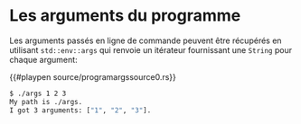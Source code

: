# Les arguments du programme

Les arguments passés en ligne de commande peuvent être récupérés en utilisant `std::env::args` qui renvoie un itérateur fournissant une `String` pour chaque argument:

{{#playpen source/programargssource0.rs}}

```bash
$ ./args 1 2 3
My path is ./args.
I got 3 arguments: ["1", "2", "3"].
```
